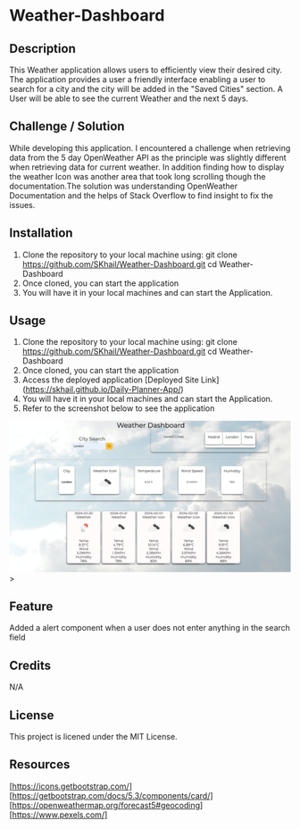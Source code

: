 # Weather-Dashboard

## Description

This Weather application allows users to efficiently view their desired city. The application provides a user a friendly interface enabling a user to search for a city and the city will be added in the "Saved Cities" section. A User will be able to see the current Weather and the next 5 days.

## Challenge / Solution

While developing this application. I encountered a challenge when retrieving data from the 5 day OpenWeather API as the principle was slightly different when retrieving data for current weather. In addition finding how to display the weather Icon was another area that took long scrolling though the documentation.The solution was understanding OpenWeather Documentation and the helps of Stack Overflow to find insight to fix the issues.

## Installation

1.  Clone the repository to your local machine using:
    git clone https://github.com/SKhail/Weather-Dashboard.git
    cd Weather-Dashboard
2.  Once cloned, you can start the application
3.  You will have it in your local machines and can start the Application.

## Usage

1.  Clone the repository to your local machine using:
    git clone https://github.com/SKhail/Weather-Dashboard.git
    cd Weather-Dashboard
2.  Once cloned, you can start the application
3.  Access the deployed application [Deployed Site Link] (https://skhail.github.io/Daily-Planner-App/)
4.  You will have it in your local machines and can start the Application.
5.  Refer to the screenshot below to see the application

<img src="assets/images/Weather-App.png" alt="Weather App" />>

## Feature

Added a alert component when a user does not enter anything in the search field

## Credits

N/A

## License

This project is licened under the MIT License.

## Resources

[https://icons.getbootstrap.com/]
[https://getbootstrap.com/docs/5.3/components/card/]
[https://openweathermap.org/forecast5#geocoding]
[https://www.pexels.com/]
